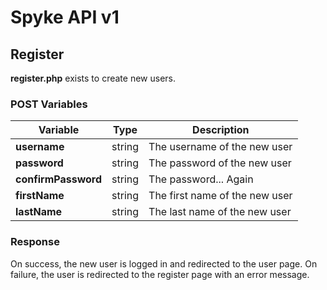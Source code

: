 # Spyke API v1
## Register

**register.php** exists to create new users.

### POST Variables
| Variable 				| Type   | Description						|
| ---------------------	| ------ | --------------------------------	|
| **username**			| string | The username of the new user 	|
| **password**			| string | The password of the new user 	|
| **confirmPassword**	| string | The password... Again			|
| **firstName**			| string | The first name of the new user	|
| **lastName**			| string | The last name of the new user	|

### Response
On success, the new user is logged in and redirected to the user page.
On failure, the user is redirected to the register page with an error message.